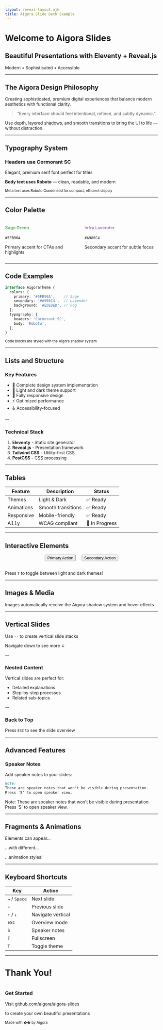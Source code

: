 ```yaml
---
layout: reveal-layout.njk
title: Aigora Slide Deck Example
---
```


<!-- .slide: class="center" -->
# Welcome to Aigora Slides
## Beautiful Presentations with Eleventy + Reveal.js

<span class="highlight-sage">Modern</span> • <span class="highlight-lavender">Sophisticated</span> • <span class="highlight-sage">Accessible</span>

---

## The Aigora Design Philosophy

Creating sophisticated, premium digital experiences that balance modern aesthetics with functional clarity.

> "Every interface should feel intentional, refined, and subtly dynamic."

<div class="card animate-fadeInUp">
Use depth, layered shadows, and smooth transitions to bring the UI to life — without distraction.
</div>

---

## Typography System

### <span class="highlight-lavender">Headers use Cormorant SC</span>
Elegant, premium serif font perfect for titles

**Body text uses Roboto** — clean, readable, and modern

<small>Meta text uses Roboto Condensed for compact, efficient display</small>

---

## Color Palette

<div style="display: grid; grid-template-columns: repeat(2, 1fr); gap: 20px;">
  <div class="card">
    <h4 style="color: #5FB96A;">Sage Green</h4>
    <code>#5FB96A</code>
    <p>Primary accent for CTAs and highlights</p>
  </div>
  <div class="card">
    <h4 style="color: #A986C4;">Infra Lavender</h4>
    <code>#A986C4</code>
    <p>Secondary accent for subtle focus</p>
  </div>
</div>

---

## Code Examples
<!-- .slide: data-background="#f5f5f5" -->

```typescript
interface AigoraTheme {
  colors: {
    primary: '#5FB96A',    // Sage
    secondary: '#A986C4',  // Lavender
    background: '#EDEDED', // Fog
  };
  typography: {
    headers: 'Cormorant SC',
    body: 'Roboto',
  };
}
```

<small>Code blocks are styled with the Aigora shadow system</small>

---

## Lists and Structure

### Key Features
- 🎨 Complete design system implementation
- 🌈 Light and dark theme support
- 📱 Fully responsive design
- ⚡ Optimized performance
- ♿ Accessibility-focused

--

### Technical Stack
1. **Eleventy** - Static site generator
2. **Reveal.js** - Presentation framework
3. **Tailwind CSS** - Utility-first CSS
4. **PostCSS** - CSS processing

---

## Tables

| Feature | Description | Status |
|---------|-------------|---------|
| Themes | Light & Dark | ✅ Ready |
| Animations | Smooth transitions | ✅ Ready |
| Responsive | Mobile-friendly | ✅ Ready |
| A11y | WCAG compliant | 🚧 In Progress |

---

## Interactive Elements
<!-- .slide: class="center" -->

<div style="display: flex; gap: 20px; justify-content: center;">
  <button class="px-6 py-3 bg-sage text-white rounded-lg hover:shadow-aigora-hover transition-all">
    Primary Action
  </button>
  <button class="px-6 py-3 bg-lavender text-white rounded-lg hover:shadow-aigora-hover transition-all">
    Secondary Action
  </button>
</div>

<br>

Press `T` to toggle between light and dark themes!

---

## Images & Media
<!-- .slide: data-background="linear-gradient(135deg, #5FB96A 0%, #A986C4 100%)" data-background-opacity="0.2" -->

Images automatically receive the Aigora shadow system and hover effects

---

## Vertical Slides
<!-- .slide: class="center" -->

Use `--` to create vertical slide stacks

Navigate down to see more ↓

--

### Nested Content

Vertical slides are perfect for:
- Detailed explanations
- Step-by-step processes
- Related sub-topics

--

### Back to Top

Press `ESC` to see the slide overview

---

## Advanced Features

### Speaker Notes

Add speaker notes to your slides:

```markdown
Note:
These are speaker notes that won't be visible during presentation.
Press 'S' to open speaker view.
```

Note:
These are speaker notes that won't be visible during presentation.
Press 'S' to open speaker view.

---

## Fragments & Animations
<!-- .slide: class="center" -->

<p class="fragment">Elements can appear...</p>
<p class="fragment fade-in">...with different...</p>
<p class="fragment highlight-sage">...animation styles!</p>

---

## Keyboard Shortcuts

| Key | Action |
|-----|--------|
| `→` / `Space` | Next slide |
| `←` | Previous slide |
| `↑` / `↓` | Navigate vertical |
| `ESC` | Overview mode |
| `S` | Speaker notes |
| `F` | Fullscreen |
| `T` | Toggle theme |

---

<!-- .slide: class="center" data-background="linear-gradient(135deg, #5FB96A 0%, #A986C4 100%)" data-background-opacity="0.3" -->

# Thank You!

<div class="card" style="margin-top: 40px;">
  <h3>Get Started</h3>
  <p>Visit <a href="https://github.com/aigora/aigora-slides">github.com/aigora/aigora-slides</a></p>
  <p>to create your own beautiful presentations</p>
</div>

<small>Made with �� by Aigora</small>